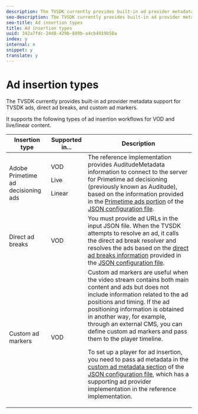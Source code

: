 ```yaml
---
description: The TVSDK currently provides built-in ad provider metadata support for TVSDK ads, direct ad breaks, and custom ad markers.
seo-description: The TVSDK currently provides built-in ad provider metadata support for TVSDK ads, direct ad breaks, and custom ad markers.
seo-title: Ad insertion types
title: Ad insertion types
uuid: 342a7fdc-24d8-429b-889b-a4cb4919b50a
index: y
internal: n
snippet: y
translate: y
---
```


# Ad insertion types

The TVSDK currently provides built-in ad provider metadata support for TVSDK ads, direct ad breaks, and custom ad markers.

It supports the following types of ad insertion workflows for VOD and live/linear content. 

<table id="table_1C3A659BDDB7453CA953A103045FCA01"> 
 <thead> 
  <tr> 
   <th colname="col1" class="entry"> Insertion type </th> 
   <th colname="col2" class="entry"> Supported in... </th> 
   <th colname="col3" class="entry"> Description </th> 
  </tr>
 </thead>
 <tbody> 
  <tr> 
   <td colname="col1"> Adobe Primetime ad decisioning ads </td> 
   <td colname="col2">VOD <p>Live </p> <p>Linear </p> </td> 
   <td colname="col3">The reference implementation provides <span class="codeph"> AuditudeMetadata</span> information to connect to the server for Primetime ad decisioning (previously known as Auditude), based on the information provided in the <a href="r_psdk_ref_json-pt-ads.md" format="dita" scope="peer"> Primetime ads portion</a> of the <a href="r_psdk_ref_example-json-feed-format.md" format="dita" scope="peer"> JSON configuration file</a>. </td> 
  </tr> 
  <tr> 
   <td colname="col1"> Direct ad breaks </td> 
   <td colname="col2"> VOD </td> 
   <td colname="col3">You must provide ad URLs in the input JSON file. When the TVSDK attempts to resolve an ad, it calls the direct ad break resolver and resolves the ads based on the <a href="r_psdk_ref_json-direct-ad-breaks.md" format="dita" scope="peer"> direct ad breaks information</a> provided in the <a href="r_psdk_ref_example-json-feed-format.md" format="dita" scope="peer"> JSON configuration file</a>. </td> 
  </tr> 
  <tr> 
   <td colname="col1"> Custom ad markers </td> 
   <td colname="col2"> VOD </td> 
   <td colname="col3">Custom ad markers are useful when the video stream contains both main content and ads but does not include information related to the ad positions and timing. If the ad positioning information is obtained in another way, for example, through an external CMS, you can define custom ad markers and pass them to the player timeline. <p>To set up a player for ad insertion, you need to pass ad metadata in the<a href="r_psdk_ref_json-custom-ad-markers.md" format="dita" scope="peer"> custom ad metadata section</a> of the <a href="r_psdk_ref_example-json-feed-format.md" format="xml" scope="peer"> JSON configuration file</a>, which has a supporting ad provider implementation in the reference implementation. </p> </td> 
  </tr> 
 </tbody> 
</table>

